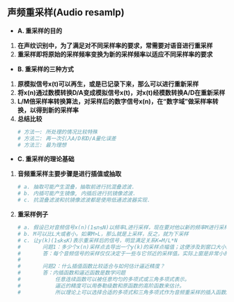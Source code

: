 ## **声频重采样(Audio resamlp)**

- **A. 重采样的目的**
1. **在声纹识别中，为了满足对不同采样率的要求，常需要对语音进行重采样**
2. **重采样即将原始的采样频率变换为新的采样频率以适应不同采样率的要求**

- **B. 重采样的三种方式**
1. **原模拟信号x(t)可以再生，或是已记录下来，那么可以进行重新采样**
2. **将x(n)通过数模转换D/A变成模拟信号x(t)，对x(t)经模数转换A/D在重新采样**
3. **L/M倍采样率转换算法，对采样后的数字信号x(n)，在“数字域”做采样率转换，以得到新的采样率**
4. **总结比较**
    ```sh
    # 方法一: 所处理的情况比较特殊
    # 方法二: 再一次引入A/D和D/A量化误差
    # 方法三: 最为理想
    ```
- **C. 重采样的理论基础**
1. **音频重采样主要步骤是进行插值或抽取**
    ```sh
    # a. 抽取可能产生混叠，抽取前进行抗混叠滤波.
    # b. 内插可能产生镜像, 内插后进行抗镜像滤波.
    # c. 抗混叠滤波和抗镜像滤波都是使用低通滤波器实现.
    ```
2. **重采样例子**
    ```sh
    # a. 假设已对音频信号x(n)(1≤n≤N)以频率L进行采样，现在要对他以新的频率M进行采样，L和M都是实数
    # b. M可以比L大或者小。如果M>L，那么就是上采样，反之，就为下采样
    # c. 让y(k)(1≤k≤K)表示重采样后的信号，明显满足关系K=M/L*N
    #       问题1：多少个x(n)采样点去导出一个y(k)的采样点幅值；这便涉及到窗口大小的问题？
    #       答：每个音频信号的采样仅仅决定于一些与它邻近的采样值。实际上窗是非常小的，通常仅仅包含几个采样值
    #
    #       问题2：什么插值函数比较适合与如何估计逼近精度？
    #       答：内插函数和逼近函数是数学问题
    #           任意连续函数可以被任意均匀的多项式或三角多项式表示。
    #           逼近的精度可以用泰勒级数和原函数的高阶函数来估计。
    #           所以理论上可以选择合适的多项式和三角多项式作为音频重采样的插入函数。
    ```


